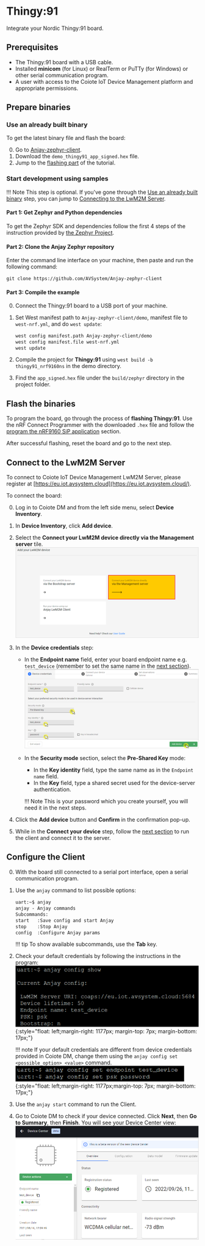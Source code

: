 # Thingy:91

Integrate your Nordic Thingy:91 board.

## Prerequisites

- The Thingy:91 board with a USB cable.
- Installed **minicom** (for Linux) or RealTerm or PuTTy (for Windows) or other serial communication program.
- A user with access to the Coiote IoT Device Management platform and appropriate permissions.

## Prepare binaries
### Use an already built binary

To get the latest binary file and flash the board:

0. Go to [Anjay-zephyr-client](https://github.com/AVSystem/Anjay-zephyr-client/releases).
0. Download the `demo_thingy91_app_signed.hex` file.
0. Jump to the [flashing part](#flash-the-binaries) of the tutorial.

### Start development using samples
!!! Note
    This step is optional. If you've gone through the [Use an already built binary](#use-an-already-built-binary) step, you can jump to [Connecting to the LwM2M Server](#connecting-to-the-lwm2m-server).

#### Part 1: Get Zephyr and Python dependencies

To get the Zephyr SDK and dependencies follow the first 4 steps of the instruction provided by [the Zephyr Project](https://docs.zephyrproject.org/latest/getting_started/index.html).

#### Part 2: Clone the Anjay Zephyr repository

Enter the command line interface on your machine, then paste and run the following command:

   ```
   git clone https://github.com/AVSystem/Anjay-zephyr-client
   ```

#### Part 3: Compile the example

0. Connect the Thingy:91 board to a USB port of your machine.
0. Set West manifest path to `Anjay-zephyr-client/demo`, manifest file to `west-nrf.yml`, and do `west update`:

    ```
    west config manifest.path Anjay-zephyr-client/demo
    west config manifest.file west-nrf.yml
    west update
    ```

0. Compile the project for **Thingy:91** using `west build -b thingy91_nrf9160ns` in the demo directory.
0. Find the `app_signed.hex` file under the `build/zephyr` directory in the project folder.

## Flash the binaries
To program the board, go through the process of **flashing Thingy:91**. Use the nRF Connect Programmer with the downloaded `.hex` file and follow the [program the nRF9160 SiP application](https://developer.nordicsemi.com/nRF_Connect_SDK/doc/latest/nrf/ug_thingy91_gsg.html#program-the-nrf9160-sip-application) section.

After successful flashing, reset the board and go to the next step.

## Connect to the LwM2M Server

To connect to Coiote IoT Device Management LwM2M Server, please register at [https://eu.iot.avsystem.cloud](https://eu.iot.avsystem.cloud/).

To connect the board:

0. Log in to Coiote DM and from the left side menu, select **Device Inventory**.
0. In **Device Inventory**, click **Add device**.
0. Select the **Connect your LwM2M device directly via the Management server** tile.
    ![Add via Mgmt](images/mgmt_tile.png "Add via Mgmt")
0. In the **Device credentials** step:
     - In the **Endpoint name** field, enter your board endpoint name e.g. `test_device` (remember to set the same name in the [next section](#configure-the-client)).
         ![Device credentials step](images/add_mgmt_quick.png "Device credentials step")
     - In the **Security mode** section, select the **Pre-Shared Key** mode:
         - In the **Key identity** field, type the same name as in the `Endpoint name` field.
         - In the **Key** field, type a shared secret used for the device-server authentication.

        !!! Note
            This is your password which you create yourself, you will need it in the next steps.

0. Click the **Add device** button and **Confirm** in the confirmation pop-up.
0. While in the **Connect your device** step, follow the [next section](#configure-the-client) to run the client and connect it to the server.

## Configure the Client

0. With the board still connected to a serial port interface, open a serial communication program.
0. Use the `anjay` command to list possible options:

    ```
    uart:~$ anjay
    anjay - Anjay commands
    Subcommands:
    start   :Save config and start Anjay
    stop    :Stop Anjay
    config  :Configure Anjay params
    ```

    !!! tip
        To show available subcommands, use the **Tab** key.

0. Check your default credentials by following the instructions in the program:
    ![Anjay configuration](images/anjay_config.png "Anjay configuration"){:style="float: left;margin-right: 1177px; margin-top: 7px; margin-bottom: 17px;"}


    !!! note
        If your default credentials are different from device credentials provided in Coiote DM, change them using the `anjay config set <possible_option> <value>` command.
        <br/>
        ![Anjay set configuration](images/anjay_config_set.PNG "Anjay set configuration"){:style="float: left;margin-right: 1177px;margin-top: 7px; margin-bottom: 17px;"}


0. Use the `anjay start` command to run the Client.
0. Go to Coiote DM to check if your device connected. Click **Next**, then **Go to Summary**, then **Finish**. You will see your Device Center view:
    ![Registered device](images/registered_device.png "Registered device")
